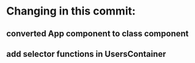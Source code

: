 # Changing in this commit:

## converted App component to class component
## add selector functions in UsersContainer